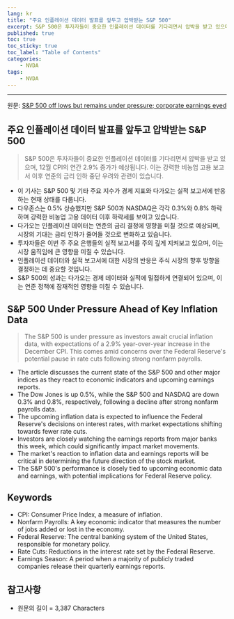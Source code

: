 ```yaml
---
lang: kr
title: "주요 인플레이션 데이터 발표를 앞두고 압박받는 S&P 500"
excerpt: S&P 500은 투자자들이 중요한 인플레이션 데이터를 기다리면서 압박을 받고 있으며, 12월 CPI의 연간 2.9% 증가가 예상됩니다. 이는 강력한 비농업 고용 보고서 이후 연준의 금리 인하 중단 우려와 관련이 있습니다.
published: true
toc: true
toc_sticky: true
toc_label: "Table of Contents"
categories:
    - NVDA
tags:
    - NVDA
---
```


---

  원문: [S&P 500 off lows but remains under pressure; corporate earnings eyed](https://www.investing.com/news/stock-market-news/us-stocks-mostly-lower-corporate-earnings-to-the-fore-3808276)

## 주요 인플레이션 데이터 발표를 앞두고 압박받는 S&P 500

> S&P 500은 투자자들이 중요한 인플레이션 데이터를 기다리면서 압박을 받고 있으며, 12월 CPI의 연간 2.9% 증가가 예상됩니다. 이는 강력한 비농업 고용 보고서 이후 연준의 금리 인하 중단 우려와 관련이 있습니다.


- 이 기사는 S&P 500 및 기타 주요 지수가 경제 지표와 다가오는 실적 보고서에 반응하는 현재 상태를 다룹니다.
- 다우존스는 0.5% 상승했지만 S&P 500과 NASDAQ은 각각 0.3%와 0.8% 하락하며 강력한 비농업 고용 데이터 이후 하락세를 보이고 있습니다.
- 다가오는 인플레이션 데이터는 연준의 금리 결정에 영향을 미칠 것으로 예상되며, 시장의 기대는 금리 인하가 줄어들 것으로 변화하고 있습니다.
- 투자자들은 이번 주 주요 은행들의 실적 보고서를 주의 깊게 지켜보고 있으며, 이는 시장 움직임에 큰 영향을 미칠 수 있습니다.
- 인플레이션 데이터와 실적 보고서에 대한 시장의 반응은 주식 시장의 향후 방향을 결정하는 데 중요할 것입니다.
- S&P 500의 성과는 다가오는 경제 데이터와 실적에 밀접하게 연결되어 있으며, 이는 연준 정책에 잠재적인 영향을 미칠 수 있습니다.

## S&P 500 Under Pressure Ahead of Key Inflation Data

> The S&P 500 is under pressure as investors await crucial inflation data, with expectations of a 2.9% year-over-year increase in the December CPI. This comes amid concerns over the Federal Reserve's potential pause in rate cuts following strong nonfarm payrolls.


- The article discusses the current state of the S&P 500 and other major indices as they react to economic indicators and upcoming earnings reports.
- The Dow Jones is up 0.5%, while the S&P 500 and NASDAQ are down 0.3% and 0.8%, respectively, following a decline after strong nonfarm payrolls data.
- The upcoming inflation data is expected to influence the Federal Reserve's decisions on interest rates, with market expectations shifting towards fewer rate cuts.
- Investors are closely watching the earnings reports from major banks this week, which could significantly impact market movements.
- The market's reaction to inflation data and earnings reports will be critical in determining the future direction of the stock market.
- The S&P 500's performance is closely tied to upcoming economic data and earnings, with potential implications for Federal Reserve policy.

## Keywords

- CPI: Consumer Price Index, a measure of inflation.
- Nonfarm Payrolls: A key economic indicator that measures the number of jobs added or lost in the economy.
- Federal Reserve: The central banking system of the United States, responsible for monetary policy.
- Rate Cuts: Reductions in the interest rate set by the Federal Reserve.
- Earnings Season: A period when a majority of publicly traded companies release their quarterly earnings reports.

## 참고사항

- 원문의 길이 = 3,387 Characters


